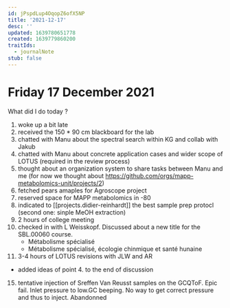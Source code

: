 ```yaml
---
id: jPspdLup4OqopZ6ofX5NP
title: '2021-12-17'
desc: ''
updated: 1639780651778
created: 1639779860200
traitIds:
  - journalNote
stub: false
---
```


# Friday 17 December 2021


What did I do today ?


1. woke up a bit late
2. received the 150 * 90 cm blackboard for the lab
3. chatted with Manu about the spectral search within KG and collab with Jakub
4. chatted with Manu about concrete application cases and wider scope of LOTUS (required in the review process)
5. thought about an organization system to share tasks between Manu and me (for now we thought about https://github.com/orgs/mapp-metabolomics-unit/projects/2)
6. fetched pears amaples for Agroscope project
7. reserved space for MAPP metabolomics in -80
8. indicated to [[projects.didier-reinhardt]] the best sample prep protocl (second one: sinple MeOH extraction)
9. 2 hours of college meeting
10. checked in with L Weisskopf. Discussed about a new title for the SBL.00060 course.
    * Métabolisme spécialisé
    * Métabolisme spécialisé, écologie chinmique et santé hunaine
13. 3-4 hours of LOTUS revisions with JLW and AR
* added ideas of point 4. to the end of discussion
15. tentative injection of Sreffen Van Reusst samples on the GCQToF. Epic fail. Inlet pressure to low.GC beeping. No way to get correct pressure and thus to inject. Abandonned